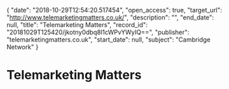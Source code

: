 {
  "date": "2018-10-29T12:54:20.517454", 
  "open_access": true, 
  "target_url": "http://www.telemarketingmatters.co.uk/", 
  "description": "", 
  "end_date": null, 
  "title": "Telemarketing Matters", 
  "record_id": "20181029T125420/jkotny0dbq8l1cWPvYWyIQ==", 
  "publisher": "telemarketingmatters.co.uk", 
  "start_date": null, 
  "subject": "Cambridge Network"
}

# Telemarketing Matters

